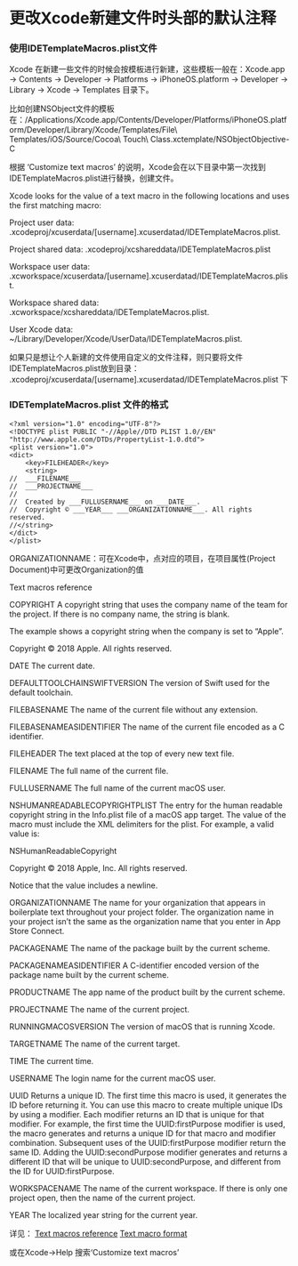 
# 更改Xcode新建文件时头部的默认注释

### 使用IDETemplateMacros.plist文件
Xcode 在新建一些文件的时候会按模板进行新建，这些模板一般在：Xcode.app -> Contents -> Developer -> Platforms -> iPhoneOS.platform -> Developer -> Library -> Xcode -> Templates 目录下。

比如创建NSObject文件的模板在：/Applications/Xcode.app/Contents/Developer/Platforms/iPhoneOS.platform/Developer/Library/Xcode/Templates/File\ Templates/iOS/Source/Cocoa\ Touch\ Class.xctemplate/NSObjectObjective-C

根据 ‘Customize text macros’ 的说明，Xcode会在以下目录中第一次找到IDETemplateMacros.plist进行替换，创建文件。

Xcode looks for the value of a text macro in the following locations and uses the first matching macro:

Project user data: <ProjectName>.xcodeproj/xcuserdata/[username].xcuserdatad/IDETemplateMacros.plist.

Project shared data: <ProjectName>.xcodeproj/xcshareddata/IDETemplateMacros.plist

Workspace user data: <WorkspaceName>.xcworkspace/xcuserdata/[username].xcuserdatad/IDETemplateMacros.plist.

Workspace shared data: <WorkspaceName>.xcworkspace/xcshareddata/IDETemplateMacros.plist.

User Xcode data: ~/Library/Developer/Xcode/UserData/IDETemplateMacros.plist.

如果只是想让个人新建的文件使用自定义的文件注释，则只要将文件IDETemplateMacros.plist放到目录： <ProjectName>.xcodeproj/xcuserdata/[username].xcuserdatad/IDETemplateMacros.plist 下

### IDETemplateMacros.plist 文件的格式


```
<?xml version="1.0" encoding="UTF-8"?>
<!DOCTYPE plist PUBLIC "-//Apple//DTD PLIST 1.0//EN" "http://www.apple.com/DTDs/PropertyList-1.0.dtd">
<plist version="1.0">
<dict>
	<key>FILEHEADER</key>
	<string>
//  ___FILENAME___
//  ___PROJECTNAME___
//
//  Created by ___FULLUSERNAME___ on ___DATE___.
//  Copyright © ___YEAR___ ___ORGANIZATIONNAME___. All rights reserved.
//</string>
</dict>
</plist>
```

ORGANIZATIONNAME：可在Xcode中，点对应的项目，在项目属性(Project Document)中可更改Organization的值


Text macros reference

COPYRIGHT
A copyright string that uses the company name of the team for the project. If there is no company name, the string is blank.

The example shows a copyright string when the company is set to “Apple”.

Copyright © 2018 Apple. All rights reserved.

DATE
The current date.

DEFAULTTOOLCHAINSWIFTVERSION
The version of Swift used for the default toolchain.

FILEBASENAME
The name of the current file without any extension.

FILEBASENAMEASIDENTIFIER
The name of the current file encoded as a C identifier.

FILEHEADER
The text placed at the top of every new text file.

FILENAME
The full name of the current file.

FULLUSERNAME
The full name of the current macOS user.

NSHUMANREADABLECOPYRIGHTPLIST
The entry for the human readable copyright string in the Info.plist file of a macOS app target. The value of the macro must include the XML delimiters for the plist. For example, a valid value is:

<key>NSHumanReadableCopyright</key>

<string>Copyright © 2018 Apple, Inc. All rights reserved.</string>

   

Notice that the value includes a newline.

ORGANIZATIONNAME
The name for your organization that appears in boilerplate text throughout your project folder. The organization name in your project isn’t the same as the organization name that you enter in App Store Connect.

PACKAGENAME
The name of the package built by the current scheme.

PACKAGENAMEASIDENTIFIER
A C-identifier encoded version of the package name built by the current scheme.

PRODUCTNAME
The app name of the product built by the current scheme.

PROJECTNAME
The name of the current project.

RUNNINGMACOSVERSION
The version of macOS that is running Xcode.

TARGETNAME
The name of the current target.

TIME
The current time.

USERNAME
The login name for the current macOS user.

UUID
Returns a unique ID. The first time this macro is used, it generates the ID before returning it. You can use this macro to create multiple unique IDs by using a modifier. Each modifier returns an ID that is unique for that modifier. For example, the first time the UUID:firstPurpose modifier is used, the macro generates and returns a unique ID for that macro and modifier combination. Subsequent uses of the UUID:firstPurpose modifier return the same ID. Adding the UUID:secondPurpose modifier generates and returns a different ID that will be unique to UUID:secondPurpose, and different from the ID for UUID:firstPurpose.

WORKSPACENAME
The name of the current workspace. If there is only one project open, then the name of the current project.

YEAR
The localized year string for the current year.

详见：
[Text macros reference](https://help.apple.com/xcode/mac/current/#/dev7fe737ce0)
[Text macro format](https://help.apple.com/xcode/mac/current/#/devc8a500cb9)

或在Xcode->Help 搜索‘Customize text macros’


